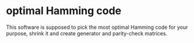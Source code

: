 # optimal Hamming code

This software is supposed to pick the most optimal Hamming code
for your purpose, shrink it and create generator and parity-check matrices.
